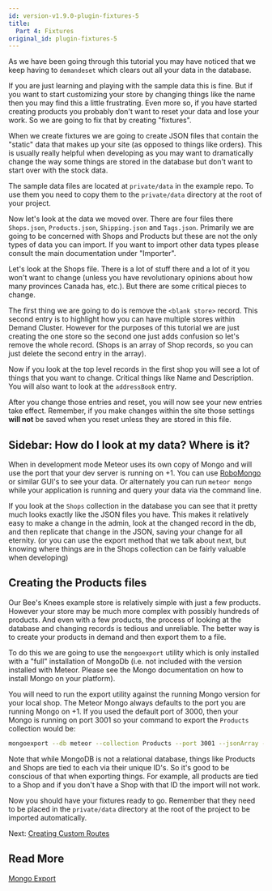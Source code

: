 ```yaml
---
id: version-v1.9.0-plugin-fixtures-5
title:
  Part 4: Fixtures
original_id: plugin-fixtures-5
---
```

    
As we have been going through this tutorial you may have noticed that we keep having to `demandeset` which clears out all your data in the database.

If you are just learning and playing with the sample data this is fine. But if you want to start customizing your store by changing things like the name then you may find this a little frustrating. Even more so, if you have started creating products you probably don't want to reset your data and lose your work. So we are going to fix that by creating "fixtures".

When we create fixtures we are going to create JSON files that contain the "static" data that makes up your site (as opposed to things like orders). This is usually really helpful when developing as you may want to dramatically change the way some things are stored in the database but don't want to start over with the stock data.

The sample data files are located at `private/data` in the example repo. To use them you need to copy them to the `private/data` directory at the root of your project.

Now let's look at the data we moved over. There are four files there `Shops.json`, `Products.json`, `Shipping.json` and `Tags.json`. Primarily we are going to be concerned with Shops and Products but these are not the only types of data you can import. If you want to import other data types please consult the main documentation under "Importer".

Let's look at the Shops file. There is a lot of stuff there and a lot of it you won't want to change (unless you have revolutionary opinions about how many provinces Canada has, etc.). But there are some critical pieces to change.

The first thing we are going to do is remove the `<blank store>` record. This second entry is to highlight how you can have multiple stores within Demand Cluster. However for the purposes of this tutorial we are just creating the one store so the second one just adds confusion so let's remove the whole record. (Shops is an array of Shop records, so you can just delete the second entry in the array).

Now if you look at the top level records in the first shop you will see a lot of things that you want to change. Critical things like Name and Description. You will also want to look at the `addressBook` entry.

After you change those entries and reset, you will now see your new entries take effect. Remember, if you make changes within the site those settings **will not** be saved when you reset unless they are stored in this file.

## Sidebar: How do I look at my data? Where is it?

When in development mode Meteor uses its own copy of Mongo and will use the port that your dev server is running on +1. You can use [RoboMongo](https://robomongo.org/) or similar GUI's to see your data. Or alternately you can run `meteor mongo` while your application is running and query your data via the command line.

If you look at the `Shops` collection in the database you can see that it pretty much looks exactly like the JSON files you have. This makes it relatively easy to make a change in the admin, look at the changed record in the db, and then replicate that change in the JSON, saving your change for all eternity. (or you can use the export method that we talk about next, but knowing where things are in the Shops collection can be fairly valuable when developing)

## Creating the Products files

Our Bee's Knees example store is relatively simple with just a few products. However your store may be much more complex with possibly hundreds of products. And even with a few products, the process of looking at the database and changing records is tedious and unreliable. The better way is to create your products in demand and then export them to a file.

To do this we are going to use the `mongoexport` utility which is only installed with a "full" installation of MongoDb (i.e. not included with the version installed with Meteor. Please see the Mongo documentation on how to install Mongo on your platform).

You will need to run the export utility against the running Mongo version for your local shop. The Meteor Mongo always defaults to the port you are running Mongo on +1. If you used the default port of 3000, then your Mongo is running on port 3001 so your command to export the `Products` collection would be:

```sh
mongoexport --db meteor --collection Products --port 3001 --jsonArray --pretty > Products.json
```

Note that while MongoDB is not a relational database, things like Products and Shops are tied to each via their unique ID's. So it's good to be conscious of that when exporting things. For example, all products are tied to a Shop and if you don't have a Shop with that ID the import will not work.

Now you should have your fixtures ready to go. Remember that they need to be placed in the `private/data` directory at the root of the project to be imported automatically.

Next: [Creating Custom Routes](plugin-routes-6.md)

## Read More

[Mongo Export](https://docs.mongodb.com/manual/reference/program/mongoexport/)
